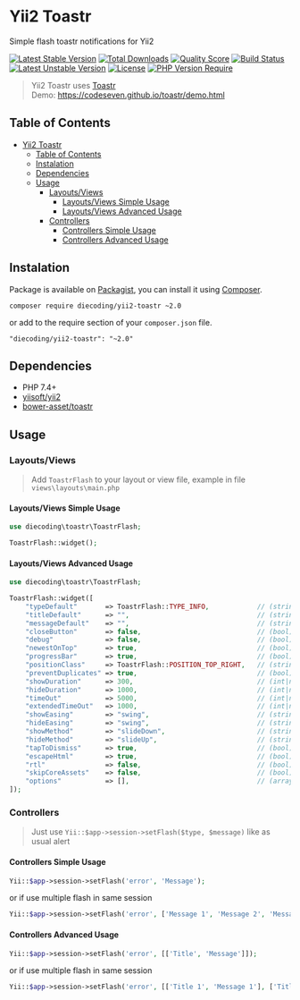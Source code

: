 # Yii2 Toastr
Simple flash toastr notifications for Yii2

[![Latest Stable Version](http://poser.pugx.org/diecoding/yii2-toastr/v)](https://packagist.org/packages/diecoding/yii2-toastr)
[![Total Downloads](http://poser.pugx.org/diecoding/yii2-toastr/downloads)](https://packagist.org/packages/diecoding/yii2-toastr)
[![Quality Score](https://img.shields.io/scrutinizer/g/sugeng-sulistiyawan/yii2-toastr.svg)](https://scrutinizer-ci.com/g/sugeng-sulistiyawan/yii2-toastr)
[![Build Status](https://app.travis-ci.com/sugeng-sulistiyawan/yii2-toastr.svg?branch=master)](https://app.travis-ci.com/sugeng-sulistiyawan/yii2-toastr)
[![Latest Unstable Version](http://poser.pugx.org/diecoding/yii2-toastr/v/unstable)](https://packagist.org/packages/diecoding/yii2-toastr)
[![License](http://poser.pugx.org/diecoding/yii2-toastr/license)](https://packagist.org/packages/diecoding/yii2-toastr)
[![PHP Version Require](http://poser.pugx.org/diecoding/yii2-toastr/require/php)](https://packagist.org/packages/diecoding/yii2-toastr)

> Yii2 Toastr uses [Toastr](https://codeseven.github.io/toastr/) <br> Demo: https://codeseven.github.io/toastr/demo.html

## Table of Contents

- [Yii2 Toastr](#yii2-toastr)
  - [Table of Contents](#table-of-contents)
  - [Instalation](#instalation)
  - [Dependencies](#dependencies)
  - [Usage](#usage)
    - [Layouts/Views](#layoutsviews)
      - [Layouts/Views Simple Usage](#layoutsviews-simple-usage)
      - [Layouts/Views Advanced Usage](#layoutsviews-advanced-usage)
    - [Controllers](#controllers)
      - [Controllers Simple Usage](#controllers-simple-usage)
      - [Controllers Advanced Usage](#controllers-advanced-usage)

## Instalation

Package is available on [Packagist](https://packagist.org/packages/diecoding/yii2-toastr), 
you can install it using [Composer](https://getcomposer.org).

```shell
composer require diecoding/yii2-toastr ~2.0
```

or add to the require section of your `composer.json` file.

```
"diecoding/yii2-toastr": "~2.0"
```

## Dependencies

- PHP 7.4+
- [yiisoft/yii2](https://github.com/yiisoft/yii2)
- [bower-asset/toastr](https://asset-packagist.org/package/bower-asset/toastr)

## Usage

### Layouts/Views

> Add `ToastrFlash` to your layout or view file, example in file `views\layouts\main.php`

#### Layouts/Views Simple Usage

```php
use diecoding\toastr\ToastrFlash;

ToastrFlash::widget();
```

#### Layouts/Views Advanced Usage

```php
use diecoding\toastr\ToastrFlash;

ToastrFlash::widget([
    "typeDefault"       => ToastrFlash::TYPE_INFO,            // (string) default `ToastrFlash::TYPE_INFO`
    "titleDefault"      => "",                                // (string) default `""`
    "messageDefault"    => "",                                // (string) default `""`
    "closeButton"       => false,                             // (bool) default `false`
    "debug"             => false,                             // (bool) default `false`
    "newestOnTop"       => true,                              // (bool) default `true`
    "progressBar"       => true,                              // (bool) default `true`
    "positionClass"     => ToastrFlash::POSITION_TOP_RIGHT,   // (string) default `ToastrFlash::POSITION_TOP_RIGHT`
    "preventDuplicates" => true,                              // (bool) default `true`
    "showDuration"      => 300,                               // (int|null) default `300` in `ms`, `null` for skip
    "hideDuration"      => 1000,                              // (int|null) default `1000` in `ms`, `null` for skip
    "timeOut"           => 5000,                              // (int|null) default `5000` in `ms`, `null` for skip
    "extendedTimeOut"   => 1000,                              // (int|null) default `1000` in `ms`, `null` for skip
    "showEasing"        => "swing",                           // (string) default `swing`, `swing` and `linear` are built into jQuery
    "hideEasing"        => "swing",                           // (string) default `swing`, `swing` and `linear` are built into jQuery
    "showMethod"        => "slideDown",                       // (string) default `slideDown`, `fadeIn`, `slideDown`, and `show` are built into jQuery
    "hideMethod"        => "slideUp",                         // (string) default `slideUp`, `hide`, `fadeOut` and `slideUp` are built into jQuery
    "tapToDismiss"      => true,                              // (bool) default `true`
    "escapeHtml"        => true,                              // (bool) default `true`
    "rtl"               => false,                             // (bool) default `false`
    "skipCoreAssets"    => false,                             // (bool) default `false`, `true` if use custom or external toastr assets
    "options"           => [],                                // (array) default `[]`, Custom Toastr options and override default options
]);
```

### Controllers

> Just use `Yii::$app->session->setFlash($type, $message)` like as usual alert
#### Controllers Simple Usage

```php
Yii::$app->session->setFlash('error', 'Message');
```

or if use multiple flash in same session

```php
Yii::$app->session->setFlash('error', ['Message 1', 'Message 2', 'Message 3']);
```

#### Controllers Advanced Usage

```php
Yii::$app->session->setFlash('error', [['Title', 'Message']]);
```

or if use multiple flash in same session

```php
Yii::$app->session->setFlash('error', [['Title 1', 'Message 1'], ['Title 2', 'Message 2'], ['Title 3', 'Message 3']]);
```
